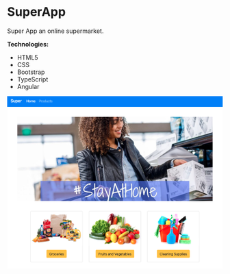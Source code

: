 # SuperApp

Super App an online supermarket.

**Technologies:** 

* HTML5 
* CSS
* Bootstrap
* TypeScript
* Angular 


![Main page](src/assets/images/super-app.png)
